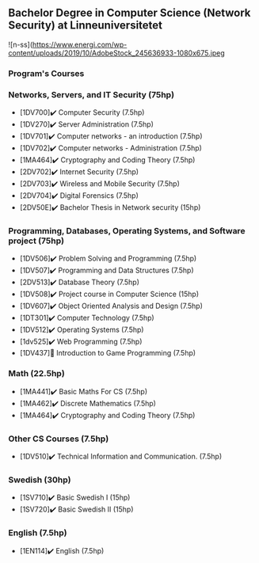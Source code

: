 ## Bachelor Degree in Computer Science (Network Security) at Linneuniversitetet
![n-ss](https://www.energi.com/wp-content/uploads/2019/10/AdobeStock_245636933-1080x675.jpeg

### Program's Courses
 

### Networks, Servers, and IT Security (75hp)
* [1DV700]:heavy_check_mark:  Computer Security (7.5hp)
* [1DV270]:heavy_check_mark:  Server Administration (7.5hp)
* [1DV701]:heavy_check_mark:  Computer networks - an introduction (7.5hp)
* [1DV702]:heavy_check_mark:  Computer networks - Administration (7.5hp)
* [1MA464]:heavy_check_mark:  Cryptography and Coding Theory (7.5hp)
* [2DV702]:heavy_check_mark:  Internet Security (7.5hp)
* [2DV703]:heavy_check_mark:  Wireless and Mobile Security (7.5hp)
* [2DV704]:heavy_check_mark:  Digital Forensics (7.5hp)
* [2DV50E]:heavy_check_mark:  Bachelor Thesis in Network security (15hp)


### Programming, Databases, Operating Systems, and Software project (75hp)
* [1DV506]:heavy_check_mark:  Problem Solving and Programming (7.5hp)
* [1DV507]:heavy_check_mark:  Programming and Data Structures (7.5hp)
* [2DV513]:heavy_check_mark:  Database Theory (7.5hp)
* [1DV508]:heavy_check_mark:  Project course in Computer Science (15hp)
* [1DV607]:heavy_check_mark:  Object Oriented Analysis and Design (7.5hp)
* [1DT301]:heavy_check_mark:  Computer Technology (7.5hp)
* [1DV512]:heavy_check_mark:  Operating Systems (7.5hp)
* [1dv525]:heavy_check_mark:  Web Programming (7.5hp)
* [1DV437]🔄  Introduction to Game Programming (7.5hp)


### Math (22.5hp)
* [1MA441]:heavy_check_mark:  Basic Maths For CS (7.5hp)
* [1MA462]:heavy_check_mark:  Discrete Mathematics (7.5hp)
* [1MA464]:heavy_check_mark:  Cryptography and Coding Theory (7.5hp)

### Other CS Courses (7.5hp)
* [1DV510]:heavy_check_mark:  Technical Information and Communication. (7.5hp)

### Swedish (30hp)
* [1SV710]:heavy_check_mark:  Basic Swedish I (15hp)
* [1SV720]:heavy_check_mark:  Basic Swedish II (15hp)

### English (7.5hp)
* [1EN114]:heavy_check_mark:  English (7.5hp)
